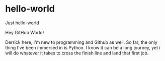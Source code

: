 # hello-world
Just hello-world


Hey GitHub World!

Derrick here, I'm new to programming and Github as well. So far, the only thing I've been immersed in is Python. I know it can be a long journey, yet i will do whatever it takes to cross the finish line and land that first job.
